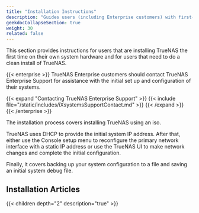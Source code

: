 ```yaml
---
title: "Installation Instructions"
description: "Guides users (including Enterprise customers) with first-time TrueNAS installations."
geekdocCollapseSection: true
weight: 30
related: false
---
```


This section provides instructions for users that are installing TrueNAS the first time on their own system hardware and for users that need to do a clean install of TrueNAS.

{{< enterprise >}}
TrueNAS Enterprise customers should contact TrueNAS Enterprise Support for assistance with the initial set up and configuration of their systems.

{{< expand "Contacting TrueNAS Enterprise Support" >}}
{{< include file="/static/includes/iXsystemsSupportContact.md" >}}
{{< /expand >}}
{{< /enterprise >}}

The installation process covers installing TrueNAS using an <file>iso</file>.

TrueNAS uses DHCP to provide the initial system IP address.
After that, either use the Console setup menu to reconfigure the primary network interface with a static IP address or use the TrueNAS UI to make network changes and complete the initial configuration.

Finally, it covers backing up your system configuration to a file and saving an initial system debug file.

<div class="noprint">

## Installation Articles

{{< children depth="2" description="true" >}}

</div>
